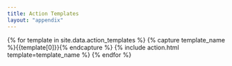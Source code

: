 ```yaml
---
title: Action Templates
layout: "appendix"
---
```




<div class="two-column-flex">
{% for template in site.data.action_templates %}
    {% capture template_name %}{{template[0]}}{% endcapture %}
    {% include action.html template=template_name %}
{% endfor %}
</div>
